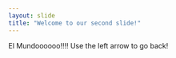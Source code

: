 ```yaml
---
layout: slide
title: "Welcome to our second slide!"
---
```

El Mundoooooo!!!!
Use the left arrow to go back!
